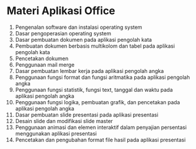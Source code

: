 # Materi Aplikasi Office

01. Pengenalan software dan instalasi operating system
02. Dasar pengoperasian operating system
03. Dasar pembuatan dokumen pada aplikasi pengolah kata
04. Pembuatan dokumen berbasis multikolom dan tabel pada aplikasi pengolah kata
05. Pencetakan dokumen
06. Penggunaan mail merge
07. Dasar pembuatan lembar kerja pada aplikasi pengolah angka
08. Penggunaan fungsi format dan fungsi aritmatika pada aplikasi pengolah angka
09.  Penggunaan fungsi statistik, fungsi text, tanggal dan waktu pada aplikasi pengolah angka
10. Penggunaan fungsi logika, pembuatan grafik, dan pencetakan pada aplikasi pengolah angka
11. Dasar pembuatan slide presentasi pada aplikasi presentasi
12. Desain slide dan modifikasi slide master
13. Penggunaan animasi dan elemen interaktif dalam penyajian persentasi menggunakan aplikasi presentasi
14. Pencetakan dan pengubahan format file hasil pada aplikasi presentasi